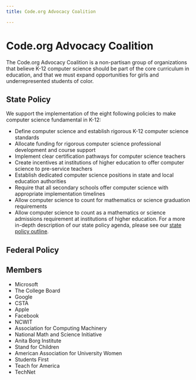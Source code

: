 ```yaml
---
title: Code.org Advocacy Coalition

---
```


# Code.org Advocacy Coalition
The Code.org Advocacy Coalition is a non-partisan group of organizations that believe K-12 computer science should be part of the core curriculum in education, and that we must expand opportunities for girls and underrepresented students of color. 
## State Policy 
We support the implementation of the eight following policies to make computer science fundamental in K-12: 

* Define computer science and establish rigorous K-12 computer science standards
* Allocate funding for rigorous computer science professional development and course support 
* Implement clear certification pathways for computer science teachers
* Create incentives at institutions of higher education to offer computer science to pre-service teachers
* Establish dedicated computer science positions in state and local education authorities
* Require that all secondary schools offer computer science with appropriate implementation timelines
* Allow computer science to count for mathematics or science graduation requirements
* Allow computer science to count as a mathematics or science admissions requirement at institutions of higher education.
For a more in-depth description of our state policy agenda, please see our [state policy outline](/files/Making_CS_Fundamental.pdf).


## Federal Policy



## Members
* Microsoft
* The College Board 
* Google
* CSTA
* Apple
* Facebook
* NCWIT 
* Association for Computing Machinery
* National Math and Science Initiative
* Anita Borg Institute 
* Stand for Children
* American Association for University Women
* Students First
* Teach for America
* TechNet
